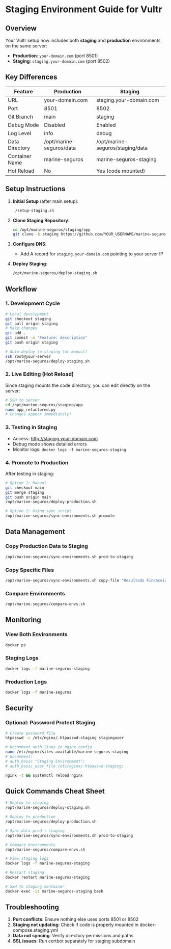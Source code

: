 # Staging Environment Guide for Vultr

## Overview

Your Vultr setup now includes both **staging** and **production** environments on the same server:

- **Production**: `your-domain.com` (port 8501)
- **Staging**: `staging.your-domain.com` (port 8502)

## Key Differences

| Feature | Production | Staging |
|---------|------------|---------|
| URL | your-domain.com | staging.your-domain.com |
| Port | 8501 | 8502 |
| Git Branch | main | staging |
| Debug Mode | Disabled | Enabled |
| Log Level | info | debug |
| Data Directory | /opt/marine-seguros/data | /opt/marine-seguros/staging/data |
| Container Name | marine-seguros | marine-seguros-staging |
| Hot Reload | No | Yes (code mounted) |

## Setup Instructions

1. **Initial Setup** (after main setup):
   ```bash
   ./setup-staging.sh
   ```

2. **Clone Staging Repository**:
   ```bash
   cd /opt/marine-seguros/staging/app
   git clone -b staging https://github.com/YOUR_USERNAME/marine-seguros.git .
   ```

3. **Configure DNS**:
   - Add A record for `staging.your-domain.com` pointing to your server IP

4. **Deploy Staging**:
   ```bash
   /opt/marine-seguros/deploy-staging.sh
   ```

## Workflow

### 1. Development Cycle

```bash
# Local development
git checkout staging
git pull origin staging
# Make changes
git add .
git commit -m "Feature: description"
git push origin staging

# Auto-deploy to staging (or manual)
ssh root@your-server
/opt/marine-seguros/deploy-staging.sh
```

### 2. Live Editing (Hot Reload)

Since staging mounts the code directory, you can edit directly on the server:

```bash
# SSH to server
cd /opt/marine-seguros/staging/app
nano app_refactored.py
# Changes appear immediately!
```

### 3. Testing in Staging

- Access: http://staging.your-domain.com
- Debug mode shows detailed errors
- Monitor logs: `docker logs -f marine-seguros-staging`

### 4. Promote to Production

After testing in staging:

```bash
# Option 1: Manual
git checkout main
git merge staging
git push origin main
/opt/marine-seguros/deploy-production.sh

# Option 2: Using sync script
/opt/marine-seguros/sync-environments.sh promote
```

## Data Management

### Copy Production Data to Staging
```bash
/opt/marine-seguros/sync-environments.sh prod-to-staging
```

### Copy Specific Files
```bash
/opt/marine-seguros/sync-environments.sh copy-file "Resultado Financeiro - 2025.xlsx"
```

### Compare Environments
```bash
/opt/marine-seguros/compare-envs.sh
```

## Monitoring

### View Both Environments
```bash
docker ps
```

### Staging Logs
```bash
docker logs -f marine-seguros-staging
```

### Production Logs
```bash
docker logs -f marine-seguros
```

## Security

### Optional: Password Protect Staging
```bash
# Create password file
htpasswd -c /etc/nginx/.htpasswd-staging staginguser

# Uncomment auth lines in nginx config
nano /etc/nginx/sites-available/marine-seguros-staging
# Uncomment:
# auth_basic "Staging Environment";
# auth_basic_user_file /etc/nginx/.htpasswd-staging;

nginx -t && systemctl reload nginx
```

## Quick Commands Cheat Sheet

```bash
# Deploy to staging
/opt/marine-seguros/deploy-staging.sh

# Deploy to production
/opt/marine-seguros/deploy-production.sh

# Sync data prod → staging
/opt/marine-seguros/sync-environments.sh prod-to-staging

# Compare environments
/opt/marine-seguros/compare-envs.sh

# View staging logs
docker logs -f marine-seguros-staging

# Restart staging
docker restart marine-seguros-staging

# SSH to staging container
docker exec -it marine-seguros-staging bash
```

## Troubleshooting

1. **Port conflicts**: Ensure nothing else uses ports 8501 or 8502
2. **Staging not updating**: Check if code is properly mounted in docker-compose.staging.yml
3. **Data not syncing**: Verify directory permissions and paths
4. **SSL issues**: Run certbot separately for staging subdomain